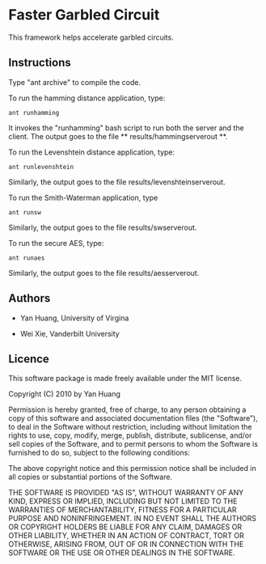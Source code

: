 Faster Garbled Circuit
==========
This framework helps accelerate garbled circuits.


## Instructions

Type "ant archive" to compile the code.

To run the hamming distance application, type:

    ant runhamming
    
It invokes the "runhamming" bash script to run both the server and the client.
The output goes to the file ** results/hammingserverout **.

To run the Levenshtein distance application, type:

    ant runlevenshtein

Similarly, the output goes to the file results/levenshteinserverout.

To run the Smith-Waterman application, type

    ant runsw

Similarly, the output goes to the file results/swserverout.

To run the secure AES, type:

    ant runaes

Similarly, the output goes to the file results/aesserverout.


## Authors
* Yan Huang, University of Virgina

* Wei Xie, Vanderbilt University


## Licence

This software package is made freely available under the MIT license.

Copyright (C) 2010 by Yan Huang

Permission is hereby granted, free of charge, to any person obtaining a copy
of this software and associated documentation files (the "Software"), to deal
in the Software without restriction, including without limitation the rights
to use, copy, modify, merge, publish, distribute, sublicense, and/or sell
copies of the Software, and to permit persons to whom the Software is
furnished to do so, subject to the following conditions:

The above copyright notice and this permission notice shall be included in
all copies or substantial portions of the Software.

THE SOFTWARE IS PROVIDED "AS IS", WITHOUT WARRANTY OF ANY KIND, EXPRESS OR
IMPLIED, INCLUDING BUT NOT LIMITED TO THE WARRANTIES OF MERCHANTABILITY,
FITNESS FOR A PARTICULAR PURPOSE AND NONINFRINGEMENT. IN NO EVENT SHALL THE
AUTHORS OR COPYRIGHT HOLDERS BE LIABLE FOR ANY CLAIM, DAMAGES OR OTHER
LIABILITY, WHETHER IN AN ACTION OF CONTRACT, TORT OR OTHERWISE, ARISING FROM,
OUT OF OR IN CONNECTION WITH THE SOFTWARE OR THE USE OR OTHER DEALINGS IN
THE SOFTWARE.

